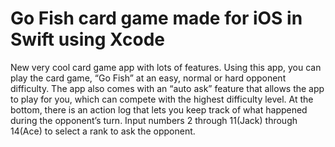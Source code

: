 # Go Fish card game made for iOS in Swift using Xcode

New very cool card game app with lots of features. Using this app, you can play
the card game, “Go Fish” at an easy, normal or hard opponent difficulty. The app
also comes with an “auto ask” feature that allows the app to play for you, which
can compete with the highest difficulty level. At the bottom, there is an action log
that lets you keep track of what happened during the opponent’s turn. Input
numbers 2 through 11(Jack) through 14(Ace) to select a rank to ask the opponent.
